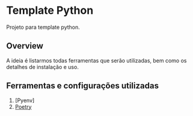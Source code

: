 # Template Python

Projeto para template python.

## Overview

A ideia é listarmos todas ferramentas que serão utilizadas, bem como os 
detalhes de instalação e uso.


## Ferramentas e configurações utilizadas
1. [Pyenv]
2. [Poetry](./tools/poetry.md)
